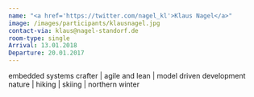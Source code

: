 ```yaml
---
name: "<a href='https://twitter.com/nagel_kl'>Klaus Nagel</a>"
image: /images/participants/klausnagel.jpg
contact-via: klaus@nagel-standorf.de
room-type: single
Arrival: 13.01.2018
Departure: 20.01.2017
---
```


embedded systems crafter | agile and lean | model driven development
nature | hiking | skiing | northern winter

